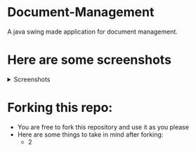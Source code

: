 # Document-Management
A java swing made application for document management.

# Here are some screenshots
<details>
<summary>Screenshots</summary>
<p>
- Login
  - ![Login](https://github.com/tronketh/Document-Management/blob/master/screenshot/i1.jpg?raw=true "Login")
- SignUp  
  - ![SignUp](https://github.com/tronketh/Document-Management/blob/master/screenshot/i2.jpg?raw=true "SignUp")
- Dashboard
  - ![Image3](https://github.com/tronketh/Document-Management/blob/master/screenshot/i3.jpg?raw=true "Image3")
- Adding Document
  - ![Image4](https://github.com/tronketh/Document-Management/blob/master/screenshot/i4.jpg?raw=true "Image4")
- View Notices
  - ![Image5](https://github.com/tronketh/Document-Management/blob/master/screenshot/i5.jpg?raw=true "Image5")
- Search Users
  - ![Image6](https://github.com/tronketh/Document-Management/blob/master/screenshot/i6.jpg?raw=true "Image6")
  - ![Image7](https://github.com/tronketh/Document-Management/blob/master/screenshot/i7.jpg?raw=true "Image7")
</p>
</details>

# Forking this repo:
* You are free to fork this repository and use it as you please
* Here are some things to take in mind after forking:
  * 2

